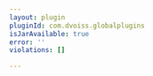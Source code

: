 ```yaml
---
layout: plugin
pluginId: com.dvoiss.globalplugins
isJarAvailable: true
error: ''
violations: []

---
```

